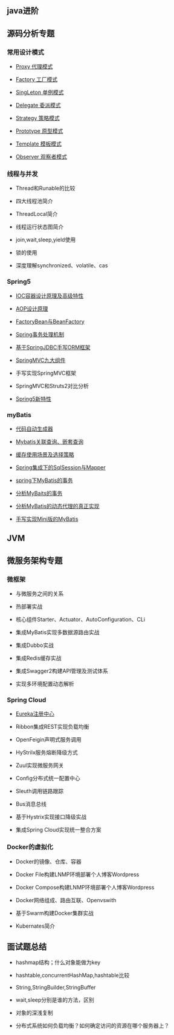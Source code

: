 ## java进阶

## 源码分析专题

### 常用设计模式

* [Proxy 代理模式](https://github.com/DespairYoke/java-advance/tree/master/design-pattern/proxy)

* [Factory 工厂模式](https://github.com/DespairYoke/java-advance/blob/master/design-pattern/factory/README.md)

* [SingLeton 单例模式](./design-pattern/signle/README.md)

* [Delegate 委派模式](https://github.com/DespairYoke/java-advance/tree/master/design-pattern/delegate)

* [Strategy 策略模式](./design-pattern/strategy/README.md)

* [Prototype 原型模式](./design-pattern/prototype/README.md)

* [Template 模板模式](./design-pattern/template/README.md)

* [Observer 观察者模式](./design-pattern/observer/README.md)

### 线程与并发

* Thread和Runable的比较

* 四大线程池简介

* ThreadLocal简介

* 线程运行状态图简介

* join,wait,sleep,yield使用

* 锁的使用

* 深度理解synchronized、volatile、cas
### Spring5

* [IOC容器设计原理及高级特性](./ioc.md)

* [AOP设计原理](./spring5/aop/README.md)

* [FactoryBean与BeanFactory](https://github.com/DespairYoke/java-advance/blob/master/spring5/FactoryBeanAndBeanFactory/README.md)

* [Spring事务处理机制](https://github.com/DespairYoke/java-advance/blob/master/spring5/spring-transaction/README.md)

* [基于SpringJDBC手写ORM框架](https://github.com/DespairYoke/java-advance/blob/master/spring5/making-myorm/README.md)

* [SpringMVC九大组件](./spring5/springMVC-component.md)

* 手写实现SpringMVC框架

* SpringMVC和Struts2对比分析

* [Spring5新特性](./spring5/spring5-feature.md)

### myBatis

* [代码自动生成器](./mybatis/mybatis-generator/README.md)

* [Mybatis关联查询、嵌套查询](./mybatis/mybatis-link-query/README.md)

* [缓存使用场景及选择策略](./mybatis/mybatis-cache/README.md)

* [Spring集成下的SqlSession与Mapper](./mybatis/spring-mybatis/README.md)

* [spring下MyBatis的事务](./mybatis/mybatis-transaction-manager/README.md)

* [分析MyBaits的事务](./mybatis/mybatis-transaction-analysis/README.md)

* [分析MyBatis的动态代理的真正实现](./mybatis/mybatis-proxy/README.md)

* [手写实现Mini版的MyBatis](https://github.com/DespairYoke/java-advance/blob/master/spring5/making-myorm/README.md)

## JVM

## 微服务架构专题

### 微框架

* 与微服务之间的关系

* 热部署实战

* 核心组件Starter、Actuator、AutoConfiguration、CLi

* 集成MyBatis实现多数据源路由实战

* 集成Dubbo实战

* 集成Redis缓存实战

* 集成Swagger2构建API管理及测试体系

* 实现多环境配置动态解析

### Spring Cloud

* [Eureka注册中心](./spring-cloud/eureka.md)

* Ribbon集成REST实现负载均衡

* OpenFeigin声明式服务调用

* HyStrilx服务熔断降级方式

* Zuul实现微服务网关

* Config分布式统一配置中心

* Sleuth调用链路跟踪

* Bus消息总线

* 基于Hystrix实现接口降级实战

* 集成Spring Cloud实现统一整合方案

### Docker的虚拟化

* Docker的镜像、仓库、容器

* Docker File构建LNMP环境部署个人博客Wordpress

* Docker Compose构建LNMP环境部署个人博客Wordpress

* Docker网络组成、路由互联、Openvswith

* 基于Swarm构建Docker集群实战

* Kubernates简介

## 面试题总结

* hashmap结构；什么对象能做为key

* hashtable,concurrentHashMap,hashtable比较

* String,StringBuilder,StringBuffer

* wait,sleep分别是谁的方法，区别
  


* 对象的深浅复制

* 分布式系统如何负载均衡？如何确定访问的资源在哪个服务器上？


